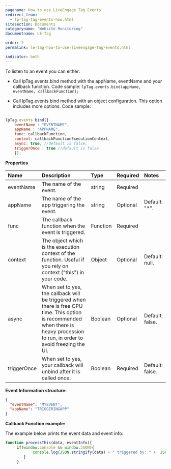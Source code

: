 ```yaml
---
pagename: How to use LiveEngage Tag Events
redirect_from:
  - lp-tag-tag-events-how.html
sitesection: Documents
categoryname: "Website Monitoring"
documentname: LE-Tag

order: 2
permalink: le-tag-how-to-use-liveengage-tag-events.html

indicator: both
---
```


To listen to an event you can either:

- Call lpTag.events.bind method with the appName, eventName and your callback function.
	Code sample: ```lpTag.events.bind(appName, eventName, callbackFunction);```

- Call lpTag.events.bind method with an object configuration. This option includes more options.
Code sample:


```javascript

lpTag.events.bind({
    eventName : "EVENTNAME",
    appName : "APPNAME",
    func: callbackFunction,
    context: callbackFunctionExecutionContext,  
    async: true, //default is false,
    triggerOnce : true //default is false
    });
```

**Properties**

| Name | Description | Type  | Required | Notes |
| :--- | :--- | :--- | :--- | :--- |
| eventName | The name of the event. | string | Required | |
| appName | The name of the app triggering the event. | string | Optional | Default: "*". |
|func | The callback function when the event is triggered. | Function | Required | |
| context | The object which is the execution context of the function. Useful if you rely on context ("this") in your code. | Object | Optional | Default: null. |
| async | When set to yes, the callback will be triggered when there is free CPU time. This option is recommended when there is heavy procession to run, in order to avoid freezing the UI. | Boolean | Optional | Default: false.|
| triggerOnce  | When set to yes, your callback will unbind after it is called once.  | Boolean | Required | Default: false.|

**Event Information structure:**

```json
{
  "eventName": "MYEVENT",
  "appName": "TRIGGERINGAPP"
}
```
**Callback Function example:**

The example below prints the event data and event info:


```javascript
function processThis(data, eventInfo){
     if(window.console && window.JSON){
            console.log(JSON.stringify(data) + " triggered by: " +  JSON.stringify(eventInfo));
        }
     }
```
